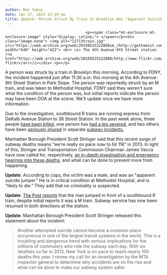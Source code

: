 ```yaml
---
author: Ben Yakas
date: Jan 27, 2013 12:10 pm
title: Update: Person Struck By Train In Brooklyn Was "Apparent Suicide"
---
```


	
										<p><span class="mt-enclosure mt-enclosure-image" style="display: inline;"> </span></p><div class="image-none"> <img alt="12713train.jpg" src="https://web.archive.org/web/20150525222808im_/http://gothamist.com/attachments/byakas/12713train.jpg" width="640" height="422"> <br> <i> The 4th Avenue-9th Street station (<a href="https://web.archive.org/web/20150525222808/http://www.flickr.com/photos/joelzimmer/7164411368/">JoelZimmer&apos;s flickr</a>)</i></div> <p></p>

<p>A person was struck by a train in Brooklyn this morning. According to FDNY, the incident happened just after 11:30 a.m. this morning at the 4th Avenue-9th Street Station in Park Slope. The person was reportedly struck by an M train, and was taken to Methodist Hospital. FDNY said they weren&apos;t sure what the condition of the person was, but initial reports indicate the person may have been DOA at the scene. We&apos;ll update once we have more information.</p>

<p>Due to the investigation, southbound R trains are running express from DeKalb Avenue Station to 36 Street Station. In the past week alone, three people <a href="https://web.archive.org/web/20150525222808/http://gothamist.com/2013/01/19/two_people_killed_another_hurt_in_t.php">have been killed</a>, one person has <a href="https://web.archive.org/web/20150525222808/http://gothamist.com/2013/01/20/man_critically_injured_after_being.php">had a leg severed</a>, and two others have been <a href="https://web.archive.org/web/20150525222808/http://gothamist.com/2013/01/21/l_train_service_suspended_after_man.php">seriously injured</a> in separate <a href="https://web.archive.org/web/20150525222808/http://gothamist.com/tags/subway">subway incidents.</a> </p>

<p>Manhattan Borough President Scott Stringer said that this recent surge of subway deaths means &#x201C;we&#x2019;re really on pace now to hit 116&#x201D; in 2013. In light of this, Stringer and Transportation Commission Chairman James Vacca have now called for, respectively, <a href="https://web.archive.org/web/20150525222808/http://gothamist.com/2013/01/23/scott_stringer_were_really_on_pace.php">an in-depth investigation and emergency hearings into these deaths</a>, and what can be done to prevent more from happening.</p>

<p><strong>Update</strong>: According to cops, the victim was a male, and was an &quot;apparent suicide jumper.&quot; He is in critical condition at Methodist Hospital, and is &quot;likely to die.&quot; They add that no criminality is suspected.</p>

<p><strong>Update</strong>: <a href="https://web.archive.org/web/20150525222808/http://www.nypost.com/p/news/local/brooklyn/train_jumper_fighting_for_life_gpoFmbxI3wUaNggH0XEjoM">The Post reports</a> that the man jumped in front of a southbound R train, despite initial reports it was a M train. Subway service has now been resumed in both directions at the station.</p>

<p><strong>Update</strong>: Manhattan Borough President Scott Stringer released this statement about the incident:</p>

<blockquote>Another attempted suicide cannot become a common-place occurrence in one of the largest transit systems in the world. This is a troubling and dangerous trend with serious implications for the millions of commuters who ride the subway each day. With six fatalities so far in 2013, New York is on pace to reach nearly 100 deaths this year. I renew my call for an investigation by the MTA inspector general to determine why accidents are on the rise and what can be done to make our subway system safer.</blockquote>					
										
									
				